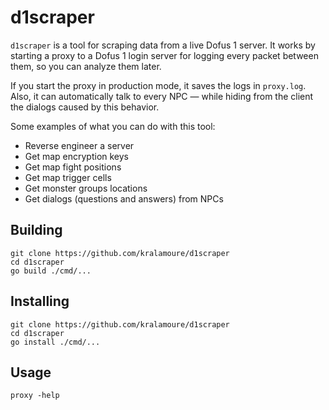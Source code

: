 # d1scraper

`d1scraper` is a tool for scraping data from a live Dofus 1 server. It works by starting a proxy to a Dofus 1 login
server for logging every packet between them, so you can analyze them later.

If you start the proxy in production mode, it saves the logs in `proxy.log`. Also, it can automatically talk to every
NPC — while hiding from the client the dialogs caused by this behavior.

Some examples of what you can do with this tool:

- Reverse engineer a server
- Get map encryption keys
- Get map fight positions
- Get map trigger cells
- Get monster groups locations
- Get dialogs (questions and answers) from NPCs

## Building

```console
git clone https://github.com/kralamoure/d1scraper
cd d1scraper
go build ./cmd/...
```

## Installing

```console
git clone https://github.com/kralamoure/d1scraper
cd d1scraper
go install ./cmd/...
```

## Usage

```console
proxy -help
```
